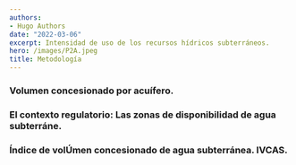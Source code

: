 ```yaml
---
authors:
- Hugo Authors
date: "2022-03-06"
excerpt: Intensidad de uso de los recursos hídricos subterráneos.
hero: /images/P2A.jpeg
title: Metodología
---
```



### Volumen concesionado por acuífero.

### El contexto regulatorio:  Las zonas de disponibilidad de agua subterráne. 
### Índice de volÚmen concesionado de agua subterránea. IVCAS.
